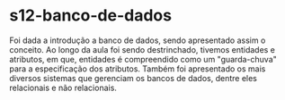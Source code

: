 # s12-banco-de-dados

Foi dada a introdução a banco de dados, sendo apresentado assim o conceito.
Ao longo da aula foi sendo destrinchado, tivemos entidades e atributos, em que, entidades é compreendido como um "guarda-chuva" para a especificação dos atributos.
Também foi apresentado os mais diversos sistemas que gerenciam os bancos de dados, dentre eles relacionais e não relacionais.